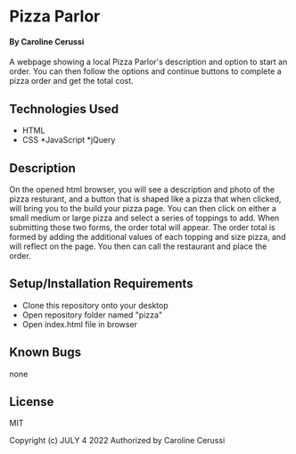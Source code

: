 


# Pizza Parlor

#### By Caroline Cerussi

#### 
A webpage showing a local Pizza Parlor's description and option to start an order. 
You can then follow the options and continue buttons to complete a pizza order and get the total cost.

## Technologies Used

* HTML
* CSS
*JavaScript
*jQuery

## Description

On the opened html browser, you will see a description and photo of the pizza resturant, and a button that is shaped like a pizza that when clicked, will bring you to the build your pizza page. You can then click on either a small medium or large pizza and select a series of toppings to add. When submitting those two forms, the order total will appear. The order total is formed by adding the additional values of each topping and size pizza, and will reflect on the page. You then can call the restaurant and place the order.


## Setup/Installation Requirements

* Clone this repository onto your desktop
* Open repository folder named "pizza"
* Open index.html file in browser

## Known Bugs

none 

## License

MIT

Copyright (c) JULY 4 2022 Authorized by Caroline Cerussi


